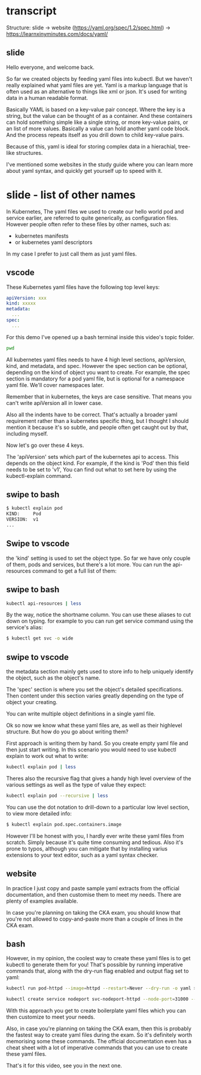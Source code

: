 # transcript

Structure:
slide
-> website (https://yaml.org/spec/1.2/spec.html) 
-> https://learnxinyminutes.com/docs/yaml/

## slide 

Hello everyone, and welcome back. 


So far we created objects by feeding yaml files into kubectl. But we haven't really explained what yaml files are yet. Yaml is a markup language that is often used as an alternative to things like xml or json. It's used for writing data in a human readable format.

Basically YAML is based on a key-value pair concept. Where the key is a string, but the value can be thought of as a container. And these containers can hold something simple like a single string,  or more key-value pairs, or an list of more values. Basically a value can hold another yaml code block. And the process repeats itself as you drill down to child key-value pairs.

Because of this, yaml is ideal for storing complex data in a hierachial, tree-like structures.  

I've mentioned some websites in the study guide where you can learn more about yaml syntax, and quickly get yourself up to speed with it. 


# slide - list of other names
In Kubernetes, The yaml files we used to create our hello world pod and service earlier, are referred to quite generically, as configuration files. However people often refer to these files by other names, such as:

- kubernetes manifests
- or kubernetes yaml descriptors

In my case I prefer to just call them as just yaml files. 



## vscode
These Kubernetes yaml files have the following top level keys:


```yaml - have the following open in a text editor
apiVersion: xxx
kind: xxxxx
metadata:
  ...
spec:
  ...
```

For this demo I've opened up a bash terminal inside this video's topic folder. 

```bash
pwd
```

All kubernetes yaml files needs to have 4 high level sections, apiVersion, kind, and metadata, and spec. However the spec section can be optional, depending on the kind of object you want to create. For example, the spec section is mandatory for a pod yaml file, but is optional for a namespace yaml file. We'll cover namespaces later.  

Remember that in kubernetes, the keys are case sensitive. That means you can't write apiVersion all in lower case. 

Also all the indents have to be correct. That's actually a broader yaml requirement rather than a kubernetes specific thing, but I thought I should mention it because it's so subtle, and people often get caught out by that, including myself.


Now let's go over these 4 keys. 


The 'apiVersion' sets which part of the kubernetes api to access. This depends on the object kind. For example, if the kind is 'Pod' then this field needs to be set to 'v1', You can find out what to set here by using the kubectl-explain command.

## swipe to bash
```bash
$ kubectl explain pod
KIND:     Pod
VERSION:  v1
...
```

## Swipe to vscode
the 'kind' setting is used to set the object type. So far we have only couple of them, pods and services, but there's a lot more. You can run the api-resources command to get a full list of them:

## swipe to bash
```bash
kubectl api-resources | less
```

By the way, notice the shortname column. You can use these aliases to cut down on typing. for example to you can run get service command using the service's alias:


```bash
$ kubectl get svc -o wide
```







## swipe to vscode
the metadata section mainly gets used to store info to help uniquely identify the object, such as the object's name.

The 'spec' section is where you set the object's detailed specifications. Then content under this section varies greatly depending on the type of object your creating. 

You can write multiple object definitions in a single yaml file. 



Ok so now we know what these yaml files are, as well as their highlevel structure. But how do you go about writing them?

First approach is writing them by hand. So you create empty yaml file and then just start writing. In this scenario you would need to use kubectl explain to work out what to write:

```bash
kubectl explain pod | less
```

Theres also the recursive flag that gives a handy high level overview of the various settings as well as the type of value they expect:


```bash
kubectl explain pod --recursive | less
```

You can use the dot notation to drill-down to a particular low level section, to view more detailed info:

```bash
$ kubectl explain pod.spec.containers.image
```

However I'll be honest with you, I hardly ever write these yaml files from scratch. Simply because it's quite time consuming and tedious. Also it's prone to typos, although you can mitigate that by installing varius extensions to your text editor, such as a yaml syntax checker. 


## website 
In practice I just copy and paste sample yaml extracts from the official documentation, and then customise them to meet my needs. There are plenty of examples available.

In case you're planning on taking the CKA exam, you should know that you're not allowed to copy-and-paste more than a couple of lines in the CKA exam. 


## bash
However, in my opinion, the coolest way to create these yaml files is to get kubectl to generate them for you! That's possible by running imperative commands that, along with the dry-run flag enabled and output flag set to yaml:

```bash
kubectl run pod-httpd --image=httpd --restart=Never --dry-run -o yaml > pod.yaml

kubectl create service nodeport svc-nodeport-httpd --node-port=31000 --tcp=3050:80 > service.yaml
```

With this approach you get to create boilerplate yaml files which you can then customize to meet your needs. 

Also, in case you're planning on taking the CKA exam, then this is probably the fastest way to create yaml files during the exam. So it's definitely worth memorising some these commands. The official documentation even has a cheat sheet with a lot of imperative commands that you can use to create these yaml files.  

That's it for this video, see you in the next one. 





